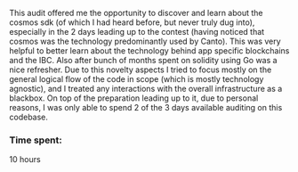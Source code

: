This audit offered me the opportunity to discover and learn about the cosmos sdk (of which I had heard before, but never truly dug into), especially in the 2 days leading up to the contest (having noticed that cosmos was the technology predominantly used by Canto). This was very helpful to better learn about the technology behind app specific blockchains and the IBC. Also after bunch of months spent on solidity using Go was a nice refresher. 
Due to this novelty aspects I tried to focus mostly on the general logical flow of the code in scope (which is mostly technology agnostic), and I treated any interactions with the overall infrastructure as a blackbox. 
On top of the preparation leading up to it, due to personal reasons, I was only able to spend 2 of the 3 days available auditing on this codebase.

### Time spent:
10 hours